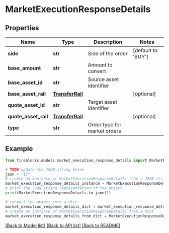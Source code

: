 # MarketExecutionResponseDetails


## Properties

Name | Type | Description | Notes
------------ | ------------- | ------------- | -------------
**side** | **str** | Side of the order | [default to 'BUY']
**base_amount** | **str** | Amount to convert | 
**base_asset_id** | **str** | Source asset identifier | 
**base_asset_rail** | [**TransferRail**](TransferRail.md) |  | [optional] 
**quote_asset_id** | **str** | Target asset identifier | 
**quote_asset_rail** | [**TransferRail**](TransferRail.md) |  | [optional] 
**type** | **str** | Order type for market orders | 

## Example

```python
from fireblocks.models.market_execution_response_details import MarketExecutionResponseDetails

# TODO update the JSON string below
json = "{}"
# create an instance of MarketExecutionResponseDetails from a JSON string
market_execution_response_details_instance = MarketExecutionResponseDetails.from_json(json)
# print the JSON string representation of the object
print(MarketExecutionResponseDetails.to_json())

# convert the object into a dict
market_execution_response_details_dict = market_execution_response_details_instance.to_dict()
# create an instance of MarketExecutionResponseDetails from a dict
market_execution_response_details_from_dict = MarketExecutionResponseDetails.from_dict(market_execution_response_details_dict)
```
[[Back to Model list]](../README.md#documentation-for-models) [[Back to API list]](../README.md#documentation-for-api-endpoints) [[Back to README]](../README.md)


